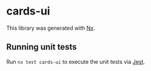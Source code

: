 # cards-ui

This library was generated with [Nx](https://nx.dev).

## Running unit tests

Run `nx test cards-ui` to execute the unit tests via [Jest](https://jestjs.io).
